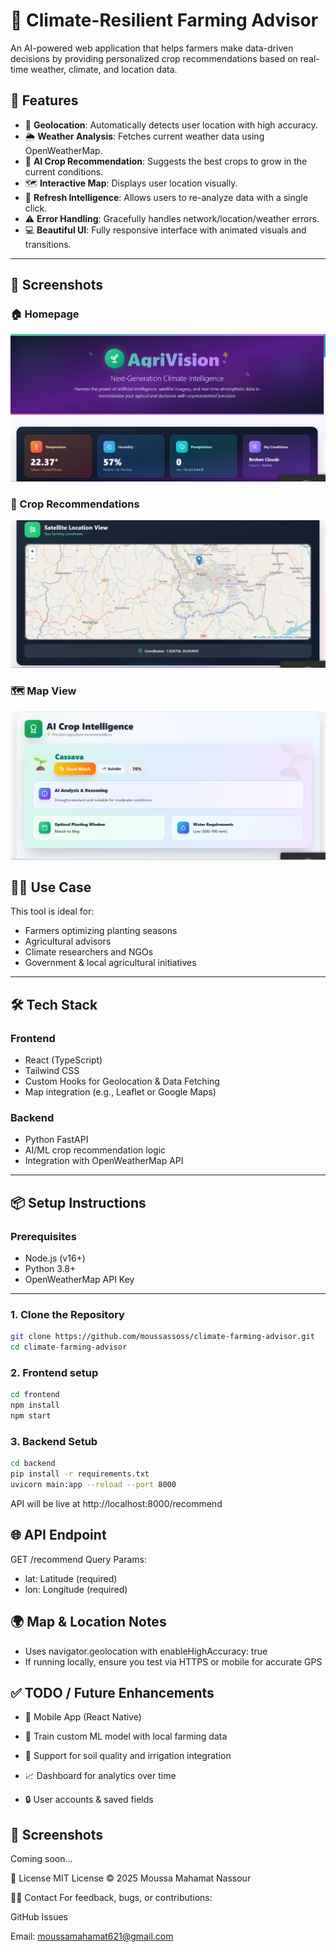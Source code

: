 # 🌱 Climate-Resilient Farming Advisor

An AI-powered web application that helps farmers make data-driven decisions by providing personalized crop recommendations based on real-time weather, climate, and location data.

## 🚀 Features

- 📍 **Geolocation**: Automatically detects user location with high accuracy.
- 🌦️ **Weather Analysis**: Fetches current weather data using OpenWeatherMap.
- 🤖 **AI Crop Recommendation**: Suggests the best crops to grow in the current conditions.
- 🗺️ **Interactive Map**: Displays user location visually.
- 🔄 **Refresh Intelligence**: Allows users to re-analyze data with a single click.
- ⚠️ **Error Handling**: Gracefully handles network/location/weather errors.
- 💻 **Beautiful UI**: Fully responsive interface with animated visuals and transitions.

---

## 🌄 Screenshots

### 🏠 Homepage
![Homepage](assets/image.png)

### 🌱 Crop Recommendations
![Recommendations](assets/map.png)

### 🗺️ Map View
![Map](assets/result.png)


## 🧑‍🌾 Use Case

This tool is ideal for:
- Farmers optimizing planting seasons
- Agricultural advisors
- Climate researchers and NGOs
- Government & local agricultural initiatives

---

## 🛠️ Tech Stack

### Frontend
- React (TypeScript)
- Tailwind CSS
- Custom Hooks for Geolocation & Data Fetching
- Map integration (e.g., Leaflet or Google Maps)

### Backend
- Python FastAPI
- AI/ML crop recommendation logic
- Integration with OpenWeatherMap API

---

## 📦 Setup Instructions

### Prerequisites
- Node.js (v16+)
- Python 3.8+
- OpenWeatherMap API Key

---

### 1. Clone the Repository

```bash
git clone https://github.com/moussassoss/climate-farming-advisor.git
cd climate-farming-advisor
```
### 2. Frontend setup

``` bash
cd frontend
npm install
npm start
```

### 3. Backend Setub

```bash
cd backend
pip install -r requirements.txt
uvicorn main:app --reload --port 8000
```
API will be live at http://localhost:8000/recommend

## 🌐 API Endpoint

GET /recommend
Query Params:
- lat: Latitude (required)
- lon: Longitude (required)

## 🌍 Map & Location Notes
- Uses navigator.geolocation with enableHighAccuracy: true
- If running locally, ensure you test via HTTPS or mobile for accurate GPS

## ✅ TODO / Future Enhancements
- 📱 Mobile App (React Native)

- 🧠 Train custom ML model with local farming data

- 🌾 Support for soil quality and irrigation integration

- 📈 Dashboard for analytics over time

- 🔒 User accounts & saved fields

## 📸 Screenshots
Coming soon…

📄 License
MIT License © 2025 Moussa Mahamat Nassour

🙋‍♂️ Contact
For feedback, bugs, or contributions:

GitHub Issues

Email: moussamahamat621@gmail.com
